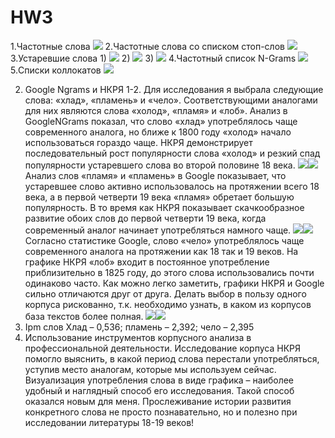 # HW3
1.Частотные слова
![](wordlist1.PNG)
2.Частотные слова со списком стоп-слов
![](wordlist1stop.PNG)
3.Устаревшие слова
1)
![](concordanse.PNG)
2)
![](pic2.PNG)
3)
![](pic3.PNG)
4.Частотный список N-Grams
![](23grams.PNG)
5.Списки коллокатов
![](picture1.PNG)

2. Google Ngrams и НКРЯ
1-2. Для исследования я выбрала следующие слова: «хлад», «пламень» и «чело». Соответствующими аналогами для них являются слова «холод», «пламя» и «лоб». Анализ в GoogleNGrams показал, что слово «хлад» употреблялось чаще современного аналога, но ближе к 1800 году «холод» начало использоваться гораздо чаще. НКРЯ демонстрирует последовательный рост популярности слова «холод» и резкий спад популярности устаревшего слова во второй половине 18 века.
![](hladgoogle.JPG)![](hladruscorpora.JPG)
Анализ слов «пламя» и «пламень» в Google показывает, что устаревшее слово активно использовалось на протяжении всего 18 века, а в первой четверти 19 века «пламя» обретает большую популярность. В то время как НКРЯ показывает скачкообразное развитие обоих слов до первой четверти 19 века, когда современный аналог начинает употребляться намного чаще.
![](plamgoogle.JPG)![](plamruscorpora.JPG)
Согласно статистике Google, слово «чело» употреблялось чаще современного аналога на протяжении как 18 так и 19 веков. На графике НКРЯ «лоб» входит в постоянное употребление приблизительно в 1825 году, до этого слова использовались почти одинаково часто.
Как можно легко заметить, графики НКРЯ и Google сильно отличаются друг от друга. Делать выбор в пользу одного корпуса рискованно, т.к. необходимо узнать, в каком из корпусов база текстов более полная.
![](chelogoogle.JPG)![](cheloruscorpora.JPG)
3. Ipm слов
Хлад – 0,536; пламень – 2,392; чело – 2,395
3. Использование инструментов корпусного анализа в профессиональной деятельности.
Исследование корпуса НКРЯ помогло выяснить, в какой период слова перестали употребляться, уступив место аналогам, которые мы используем сейчас. Визуализация употребления слова в виде графика – наиболее удобный и наглядный способ его исследования. Такой способ оказался новым для меня. Прослеживание истории развития конкретного слова не просто познавательно, но и полезно при исследовании литературы 18-19 веков!

